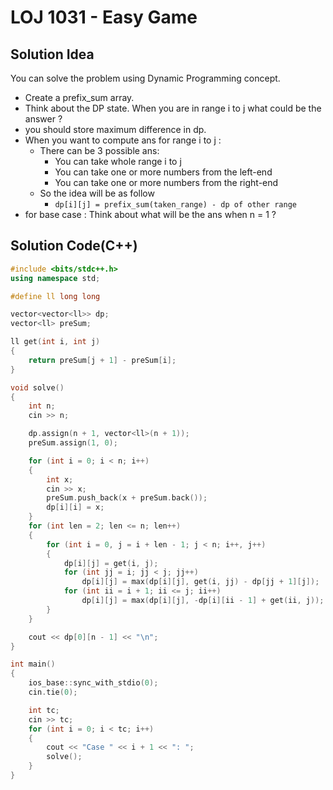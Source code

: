 # **LOJ 1031 - Easy Game**

## **Solution Idea**
You can solve the problem using Dynamic Programming concept.

- Create a prefix_sum array. 
- Think about the DP state. When you are in range i to j what could be the answer ? 
- you should store maximum difference in dp.
- When you want to compute ans for range i to j : 
    - There can be 3 possible ans:
        - You can take whole range i to j
        - You can take one or more numbers from the left-end
        - You can take one or more numbers from the right-end
    - So the idea will be as follow
        - `dp[i][j] = prefix_sum(taken_range) - dp of other range`
- for base case : Think about what will be the ans when n = 1 ? 
    

## **Solution Code(C++)**
```C++
#include <bits/stdc++.h>
using namespace std;

#define ll long long

vector<vector<ll>> dp;
vector<ll> preSum;

ll get(int i, int j)
{
    return preSum[j + 1] - preSum[i];
}

void solve()
{
    int n;
    cin >> n;

    dp.assign(n + 1, vector<ll>(n + 1));
    preSum.assign(1, 0);

    for (int i = 0; i < n; i++)
    {
        int x;
        cin >> x;
        preSum.push_back(x + preSum.back());
        dp[i][i] = x;
    }
    for (int len = 2; len <= n; len++)
    {
        for (int i = 0, j = i + len - 1; j < n; i++, j++)
        {
            dp[i][j] = get(i, j);
            for (int jj = i; jj < j; jj++)
                dp[i][j] = max(dp[i][j], get(i, jj) - dp[jj + 1][j]);
            for (int ii = i + 1; ii <= j; ii++)
                dp[i][j] = max(dp[i][j], -dp[i][ii - 1] + get(ii, j));
        }
    }

    cout << dp[0][n - 1] << "\n";
}

int main()
{
    ios_base::sync_with_stdio(0);
    cin.tie(0);

    int tc;
    cin >> tc;
    for (int i = 0; i < tc; i++)
    {
        cout << "Case " << i + 1 << ": ";
        solve();
    }
}
```
